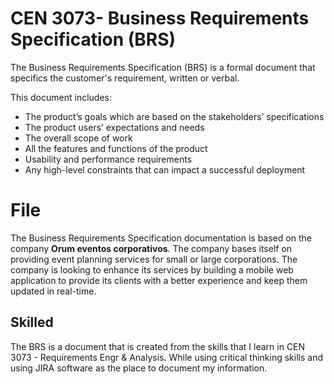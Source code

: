 # CEN 3073- Business Requirements Specification (BRS)

The Business Requirements Specification (BRS) is a formal document that specifics the customer's requirement, written or verbal. 

This document includes:
- The product’s goals which are based on the stakeholders’ specifications
- The product users’ expectations and needs
- The overall scope of work
- All the features and functions of the product
- Usability and performance requirements
- Any high-level constraints that can impact a successful deployment
# File

The Business Requirements Specification documentation is based on the company  **Orum eventos corporativos**. The company bases itself on providing event planning services for small or large corporations. The company is looking to enhance its services by building a mobile web application to provide its clients with a better experience and keep them updated in real-time. 

## Skilled 

The BRS is a document that is created from the skills that I learn in CEN 3073 - Requirements Engr & Analysis.  While using critical thinking skills and using JIRA software as the place to document my information.
